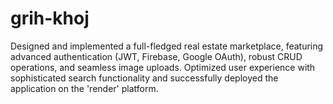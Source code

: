 # grih-khoj
Designed and implemented a full-fledged real estate marketplace, featuring advanced authentication (JWT, Firebase, Google OAuth), robust CRUD operations, and seamless image uploads. Optimized user experience with sophisticated search functionality and successfully deployed the application on the 'render' platform.
